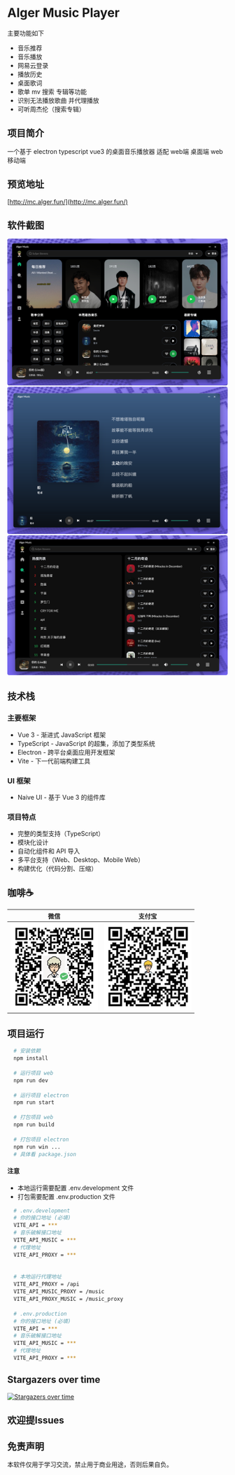 # Alger Music Player
主要功能如下

- 音乐推荐
- 音乐播放
- 网易云登录
- 播放历史
- 桌面歌词
- 歌单 mv 搜索 专辑等功能
- 识别无法播放歌曲 并代理播放
- 可听周杰伦（搜索专辑）

## 项目简介
 一个基于 electron typescript vue3 的桌面音乐播放器 适配 web端 桌面端 web移动端

## 预览地址
[http://mc.alger.fun/](http://mc.alger.fun/)

## 软件截图
![首页](./docs/img/image-7.png)
![歌词](./docs/img/image-6.png)
![搜索](./docs/img/image-8.png)

## 技术栈

### 主要框架
- Vue 3 - 渐进式 JavaScript 框架
- TypeScript - JavaScript 的超集，添加了类型系统
- Electron - 跨平台桌面应用开发框架
- Vite - 下一代前端构建工具

### UI 框架
- Naive UI - 基于 Vue 3 的组件库

### 项目特点
- 完整的类型支持（TypeScript）
- 模块化设计
- 自动化组件和 API 导入
- 多平台支持（Web、Desktop、Mobile Web）
- 构建优化（代码分割、压缩）

## 咖啡☕️
|                                        微信                                        |                                       支付宝                                       |
| :--------------------------------------------------------------------------------: | :--------------------------------------------------------------------------------: |
| <img src="https://github.com/algerkong/algerkong/blob/main/wechat.jpg?raw=true" alt="WeChat QRcode" width=200> | <img src="https://github.com/algerkong/algerkong/blob/main/alipay.jpg?raw=true" alt="Wechat QRcode" width=200> |

## 项目运行
```bash
  # 安装依赖
  npm install

  # 运行项目 web
  npm run dev

  # 运行项目 electron
  npm run start

  # 打包项目 web
  npm run build

  # 打包项目 electron
  npm run win ... 
  # 具体看 package.json
```
#### 注意
- 本地运行需要配置 .env.development 文件
- 打包需要配置 .env.production 文件

```bash
  # .env.development
  # 你的接口地址 (必填)
  VITE_API = ***
  # 音乐破解接口地址
  VITE_API_MUSIC = ***
  # 代理地址
  VITE_API_PROXY = ***


  # 本地运行代理地址
  VITE_API_PROXY = /api
  VITE_API_MUSIC_PROXY = /music
  VITE_API_PROXY_MUSIC = /music_proxy

  # .env.production
  # 你的接口地址 (必填)
  VITE_API = ***
  # 音乐破解接口地址
  VITE_API_MUSIC = ***
  # 代理地址
  VITE_API_PROXY = ***
```

## Stargazers over time
[![Stargazers over time](https://starchart.cc/algerkong/AlgerMusicPlayer.svg?variant=adaptive)](https://starchart.cc/algerkong/AlgerMusicPlayer)




## 欢迎提Issues

## 免责声明
本软件仅用于学习交流，禁止用于商业用途，否则后果自负。
